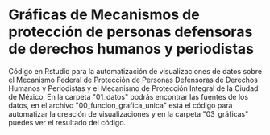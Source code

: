 # Gráficas de Mecanismos de protección de personas defensoras de derechos humanos y periodistas
Código en Rstudio para la automatización de visualizaciones de datos sobre el Mecanismo Federal de Protección de Personas Defensoras de Derechos Humanos y Periodistas y el Mecanismo de Protección Integral de la Ciudad de México.
En la carpeta "01_datos" podrás encontrar las fuentes de los datos, en el archivo "00_funcion_grafica_unica" está el código para automatizar la creación de visualizaciones y en la carpeta "03_gráficas" puedes ver el resultado del código.
